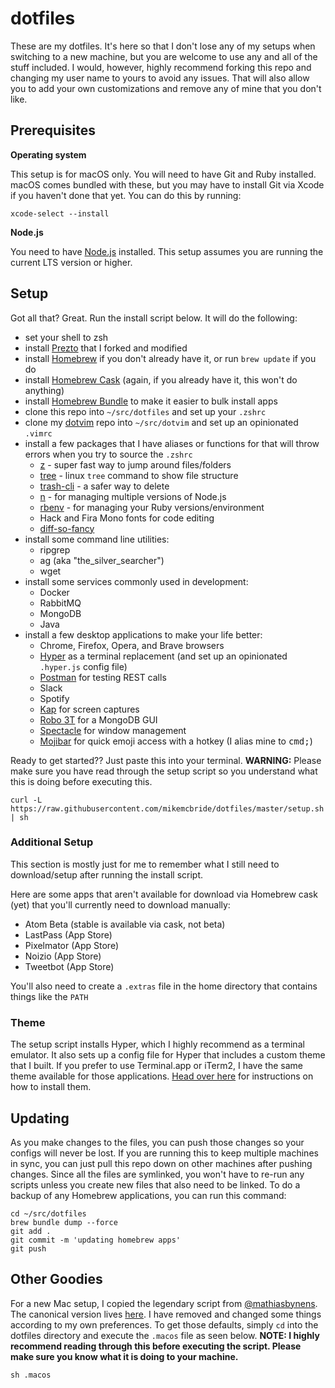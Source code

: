 # dotfiles

These are my dotfiles. It's here so that I don't lose any of my setups when switching to a new machine, but you are welcome to use any and all of the stuff included. I would, however, highly recommend forking this repo and changing my user name to yours to avoid any issues. That will also allow you to add your own customizations and remove any of mine that you don't like.

## Prerequisites

**Operating system**

This setup is for macOS only. You will need to have Git and Ruby installed. macOS comes bundled with these, but you may have to install Git via Xcode if you haven't done that yet. You can do this by running:

```shell
xcode-select --install
```

**Node.js**

You need to have [Node.js](https://nodejs.org/en/download) installed. This setup assumes you are running the current LTS version or higher.

## Setup

Got all that? Great. Run the install script below. It will do the following:
- set your shell to zsh
- install [Prezto](https://github.com/sorin-ionescu/prezto) that I forked and modified
- install [Homebrew](http://brew.sh) if you don't already have it, or run `brew update` if you do
- install [Homebrew Cask](https://caskroom.github.io/) (again, if you already have it, this won't do anything)
- install [Homebrew Bundle](https://github.com/Homebrew/homebrew-bundle) to make it easier to bulk install apps
- clone this repo into  `~/src/dotfiles` and set up your `.zshrc`
- clone my [dotvim](https://github.com/mikemcbride/dotvim) repo into `~/src/dotvim` and set up an opinionated `.vimrc`
- install a few packages that I have aliases or functions for that will throw errors when you try to source the `.zshrc`
  - [z](http://github.com/rupa/z) - super fast way to jump around files/folders
  - [tree](http://brewformulas.org/tree) - linux `tree` command to show file structure
  - [trash-cli](http://github.com/sindresorhus/trash-cli) - a safer way to delete
  - [n](https://github.com/tj/n) - for managing multiple versions of Node.js
  - [rbenv](https://github.com/rbenv/rbenv) - for managing your Ruby versions/environment
  - Hack and Fira Mono fonts for code editing
  - [diff-so-fancy](https://github.com/so-fancy/diff-so-fancy)
- install some command line utilities:
  - ripgrep
  - ag (aka "the_silver_searcher")
  - wget
- install some services commonly used in development:
  - Docker
  - RabbitMQ
  - MongoDB
  - Java
- install a few desktop applications to make your life better:
  - Chrome, Firefox, Opera, and Brave browsers
  - [Hyper](https://hyper.is) as a terminal replacement (and set up an opinionated `.hyper.js` config file)
  - [Postman](https://www.getpostman.com/) for testing REST calls
  - Slack
  - Spotify
  - [Kap](https://getkap.co/) for screen captures
  - [Robo 3T](https://robomongo.org/) for a MongoDB GUI
  - [Spectacle](https://www.spectacleapp.com/) for window management
  - [Mojibar](https://github.com/muan/mojibar) for quick emoji access with a hotkey (I alias mine to <kbd>cmd</kbd><kbd>;</kbd>)

Ready to get started?? Just paste this into your terminal. **WARNING:** Please make sure you have read through the setup script so you understand what this is doing before executing this.

```
curl -L https://raw.githubusercontent.com/mikemcbride/dotfiles/master/setup.sh | sh
```

### Additional Setup

This section is mostly just for me to remember what I still need to download/setup after running the install script.

Here are some apps that aren't available for download via Homebrew cask (yet) that you'll currently need to download manually:

- Atom Beta (stable is available via cask, not beta)
- LastPass (App Store)
- Pixelmator (App Store)
- Noizio (App Store)
- Tweetbot (App Store)

You'll also need to create a `.extras` file in the home directory that contains things like the `PATH`

### Theme

The setup script installs Hyper, which I highly recommend as a terminal emulator. It also sets up a config file for Hyper that includes a custom theme that I built. If you prefer to use Terminal.app or iTerm2, I have the same theme available for those applications. [Head over here](http://github.com/mikemcbride/electron-terminal-colors) for instructions on how to install them.

## Updating

As you make changes to the files, you can push those changes so your configs will never be lost. If you are running this to keep multiple machines in sync, you can just pull this repo down on other machines after pushing changes. Since all the files are symlinked, you won't have to re-run any scripts unless you create new files that also need to be linked. To do a backup of any Homebrew applications, you can run this command:

```
cd ~/src/dotfiles
brew bundle dump --force
git add .
git commit -m 'updating homebrew apps'
git push
```

## Other Goodies

For a new Mac setup, I copied the legendary script from [@mathiasbynens](https://github.com/mathiasbynens). The canonical version lives [here](https://mths.be/macos). I have removed and changed some things according to my own preferences. To get those defaults, simply `cd` into the dotfiles directory and execute the `.macos` file as seen below. **NOTE: I highly recommend reading through this before executing the script. Please make sure you know what it is doing to your machine.**

```
sh .macos
```
